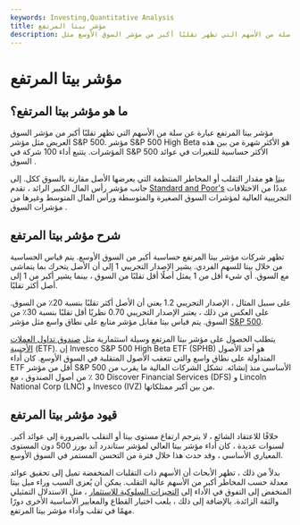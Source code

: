 ```yaml
---
keywords: Investing,Quantitative Analysis
title: مؤشر بيتا المرتفع
description: مؤشر بيتا المرتفع عبارة عن سلة من الأسهم التي تظهر تقلبًا أكبر من مؤشر السوق الأوسع مثل S &amp; amp؛ P 500. مؤشر S &amp; amp؛ P 500 High Beta هو الأكثر شهرة من بين هذه المؤشرات.
---
```


# مؤشر بيتا المرتفع
## ما هو مؤشر بيتا المرتفع؟

مؤشر بيتا المرتفع عبارة عن سلة من الأسهم التي تظهر تقلبًا أكبر من مؤشر السوق العريض مثل مؤشر S&P 500. مؤشر S&P 500 High Beta هو الأكثر شهرة من بين هذه المؤشرات. يتتبع أداء 100 شركة في S&P 500 الأكثر حساسية للتغيرات في عوائد السوق .

[بيتا](/beta) هو مقدار التقلب أو المخاطر المنتظمة التي يعرضها الأصل مقارنة بالسوق ككل. إلى جانب مؤشر رأس المال الكبير الرائد ، تقدم [Standard and Poor's](/sp) عددًا من الاختلافات التجريبية العالية لمؤشرات السوق الصغيرة والمتوسطة ورأس المال المتوسط وغيرها من مؤشرات السوق .

## شرح مؤشر بيتا المرتفع

تظهر شركات مؤشر بيتا المرتفع حساسية أكبر من السوق الأوسع. يتم قياس الحساسية من خلال بيتا للسهم الفردي. يشير الإصدار التجريبي 1 إلى أن الأصل يتحرك بما يتماشى مع السوق. أي شيء أقل من 1 يمثل أصلًا أقل تقلبًا من السوق ، بينما يشير أكبر من 1 إلى أصل أكثر تقلبًا.

على سبيل المثال ، الإصدار التجريبي 1.2 يعني أن الأصل أكثر تقلبًا بنسبة 20٪ من السوق. على العكس من ذلك ، يعتبر الإصدار التجريبي 0.70 نظريًا أقل تقلبًا بنسبة 30٪ من السوق. يتم قياس بيتا مقابل مؤشر متابع على نطاق واسع مثل مؤشر [S&P 500](/sp500).

يتطلب الحصول على مؤشر بيتا المرتفع وسيلة استثمارية مثل [صندوق تداول العملات الأجنبية](/etf) (ETF). إن Invesco S&P 500 High Beta ETF (SPHB) هو أحد الأصول المتداولة على نطاق واسع والتي تتعقب الأصول المتقلبة في السوق الأوسع. كان أداء ETF أقل من مؤشر S&P 500 الأساسي منذ إنشائه. تشكل الشركات المالية ما يقرب من 30 ٪ من أصول الصندوق ، مع Discover Financial Services (DFS) و Lincoln National Corp (LNC) و Invesco (IVZ) من بين أكبر ممتلكاتها.

## قيود مؤشر بيتا المرتفع

خلافًا للاعتقاد الشائع ، لا يترجم ارتفاع مستوى بيتا أو التقلب بالضرورة إلى عوائد أكبر. لسنوات عديدة ، كان أداء مؤشر بيتا العالي لمؤشر ستاندرد آند بورز 500 دون المستوى المعياري الأساسي ، وقد حدث هذا خلال فترة من التحسن المستمر في السوق الأوسع.

بدلاً من ذلك ، تظهر الأبحاث أن الأسهم ذات التقلبات المنخفضة تميل إلى تحقيق عوائد معدلة حسب المخاطر أكبر من الأسهم عالية التقلب. يمكن أن يُعزى السبب وراء ميل بيتا المنخفض إلى التفوق في الأداء إلى [التحيزات السلوكية للاستثمار](/behavioralfinance) ، مثل الاستدلال التمثيلي والثقة الزائدة. بالإضافة إلى ذلك ، يلعب اختيار القطاع والمعايير الأساسية الأخرى دورًا مهمًا في تقلب وأداء مؤشر بيتا المرتفع.

